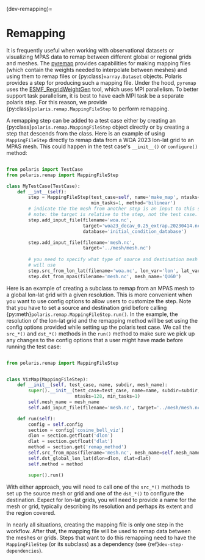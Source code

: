 (dev-remapping)=

# Remapping

It is frequently useful when working with observational datasets or
visualizing MPAS data to remap between different global or regional grids and
meshes.  The [pyremap](https://mpas-dev.github.io/pyremap/stable/) provides
capabilities for making mapping files (which contain the weights needed to
interpolate between meshes) and using them to remap files or 
{py:class}`xarray.Dataset` objects.  Polaris provides a step for producing
such a mapping file.  Under the hood, `pyremap` uses the
[ESMF_RegridWeightGen](https://earthsystemmodeling.org/docs/release/latest/ESMF_refdoc/node3.html#SECTION03020000000000000000)
tool, which uses MPI parallelism.  To better support task parallelism, it is
best to have each MPI task be a separate polaris step.  For this reason, we
provide {py:class}`polaris.remap.MappingFileStep` to perform remapping.

A remapping step can be added to a test case either by creating an
{py:class}`polaris.remap.MappingFileStep` object directly or by creating a
step that descends from the class.  Here is an example of using 
`MappingFileStep` directly to remap data from a WOA 2023 lon-lat grid to an
MPAS mesh. This could happen in the test case's `__init__()` or `configure()`
method:

```python

from polaris import TestCase
from polaris.remap import MappingFileStep

class MyTestCase(TestCase):
    def __int__(self):
        step = MappingFileStep(test_case=self, name='make_map', ntasks=64, 
                               min_tasks=1, method='bilinear')
        # indicate the the mesh from another step is an input to this step
        # note: the target is relative to the step, not the test case.
        step.add_input_file(filename='woa.nc',
                            target='woa23_decav_0.25_extrap.20230414.nc',
                            database='initial_condition_database')

        step.add_input_file(filename='mesh.nc',
                            target='../mesh/mesh.nc')
        
        # you need to specify what type of source and destination mesh you
        # will use
        step.src_from_lon_lat(filename='woa.nc', lon_var='lon', lat_var='lat')
        step.dst_from_mpas(filename='mesh.nc', mesh_name='QU60')
```

Here is an example of creating a subclass to remap from an MPAS mesh to a
global lon-lat grid with a given resolution.  This is more convenient when you
want to use config options to allow users to customize the step.  Note that
you have to set a source and destination grid before calling
{py:meth}`polaris.remap.MappingFileStep.run()`.  In the example, the
resolution of the lon-lat grid and the remapping method will be set using the
config options provided while setting up the polaris test case.  We call the
`src_*()` and `dst_*()` methods in the `run()` method to make sure we pick up
any changes to the config options that a user might have made before running
the test case:

```python

from polaris.remap import MappingFileStep


class VizMap(MappingFileStep):
    def __init__(self, test_case, name, subdir, mesh_name):
        super().__init__(test_case=test_case, name=name, subdir=subdir,
                         ntasks=128, min_tasks=1)
        self.mesh_name = mesh_name
        self.add_input_file(filename='mesh.nc', target='../mesh/mesh.nc')

    def run(self):
        config = self.config
        section = config['cosine_bell_viz']
        dlon = section.getfloat('dlon')
        dlat = section.getfloat('dlat')
        method = section.get('remap_method')
        self.src_from_mpas(filename='mesh.nc', mesh_name=self.mesh_name)
        self.dst_global_lon_lat(dlon=dlon, dlat=dlat)
        self.method = method

        super().run()
```

With either approach, you will need to call one of the `src_*()` methods to
set up the source mesh or grid and one of the `dst_*()` to configure the 
destination.  Expect for lon-lat grids, you will need to provide a name for
the mesh or grid, typically describing its resolution and perhaps its extent
and the region covered.

In nearly all situations, creating the mapping file is only one step in the
workflow. After that, the mapping file will be used to remap data between
the meshes or grids.  Steps that want to do this remapping need to have
the `MappingFileStep` (or its subclass) as a dependency (see
{ref}`dev-step-dependencies`).
